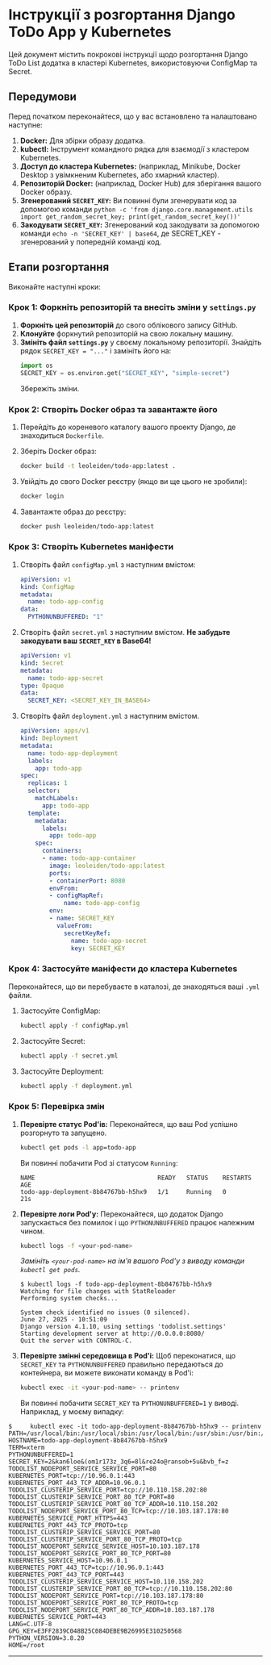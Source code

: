 # Інструкції з розгортання Django ToDo App у Kubernetes

Цей документ містить покрокові інструкції щодо розгортання Django ToDo List додатка в кластері Kubernetes, використовуючи ConfigMap та Secret.

## Передумови

Перед початком переконайтеся, що у вас встановлено та налаштовано наступне:

1.  **Docker:** Для збірки образу додатка.
2.  **kubectl:** Інструмент командного рядка для взаємодії з кластером Kubernetes.
3.  **Доступ до кластера Kubernetes:** (наприклад, Minikube, Docker Desktop з увімкненим Kubernetes, або хмарний кластер).
4.  **Репозиторій Docker:** (наприклад, Docker Hub) для зберігання вашого Docker образу.
5.  **Згенерований `SECRET_KEY`:** Ви повинні були згенерувати код за допомогою команди `python -c 'from django.core.management.utils import get_random_secret_key; print(get_random_secret_key())'` 
6.  **Закодувати `SECRET_KEY`:** Згенерований код закодувати за допомогою команди `echo -n 'SECRET_KEY' | base64`, де SECRET_KEY - згенерований у попередній команді код.

## Етапи розгортання

Виконайте наступні кроки:

### Крок 1: Форкніть репозиторій та внесіть зміни у `settings.py`

1.  **Форкніть цей репозиторій** до свого облікового запису GitHub.
2.  **Клонуйте** форкнутий репозиторій на свою локальну машину.
3.  **Змініть файл `settings.py`** у своєму локальному репозиторії. Знайдіть рядок `SECRET_KEY = "..."` і замініть його на:
    ```python
    import os
    SECRET_KEY = os.environ.get("SECRET_KEY", "simple-secret")
    ```
    Збережіть зміни.

### Крок 2: Створіть Docker образ та завантажте його

1.  Перейдіть до кореневого каталогу вашого проекту Django, де знаходиться `Dockerfile`.
2.  Зберіть Docker образ:
    ```bash
    docker build -t leoleiden/todo-app:latest .
    ```

3.  Увійдіть до свого Docker реєстру (якщо ви ще цього не зробили):
    ```bash
    docker login
    ```
4.  Завантажте образ до реєстру:
    ```bash
    docker push leoleiden/todo-app:latest
    ```

### Крок 3: Створіть Kubernetes маніфести

1.  Створіть файл `configMap.yml` з наступним вмістом:
    ```yaml
    apiVersion: v1
    kind: ConfigMap
    metadata:
      name: todo-app-config
    data:
      PYTHONUNBUFFERED: "1"
    ```
2.  Створіть файл `secret.yml` з наступним вмістом. **Не забудьте закодувати ваш `SECRET_KEY` в Base64!**
    ```yaml
    apiVersion: v1
    kind: Secret
    metadata:
      name: todo-app-secret
    type: Opaque
    data:
      SECRET_KEY: <SECRET_KEY_IN_BASE64>
    ```
3.  Створіть файл `deployment.yml` з наступним вмістом.
    ```yaml
    apiVersion: apps/v1
    kind: Deployment
    metadata:
      name: todo-app-deployment
      labels:
        app: todo-app
    spec:
      replicas: 1
      selector:
        matchLabels:
          app: todo-app
      template:
        metadata:
          labels:
            app: todo-app
        spec:
          containers:
          - name: todo-app-container
            image: leoleiden/todo-app:latest
            ports:
            - containerPort: 8080
            envFrom:
            - configMapRef:
                name: todo-app-config
            env:
            - name: SECRET_KEY
              valueFrom:
                secretKeyRef:
                  name: todo-app-secret
                  key: SECRET_KEY
    ```

### Крок 4: Застосуйте маніфести до кластера Kubernetes

Переконайтеся, що ви перебуваєте в каталозі, де знаходяться ваші `.yml` файли.

1.  Застосуйте ConfigMap:
    ```bash
    kubectl apply -f configMap.yml
    ```
2.  Застосуйте Secret:
    ```bash
    kubectl apply -f secret.yml
    ```
3.  Застосуйте Deployment:
    ```bash
    kubectl apply -f deployment.yml
    ```

### Крок 5: Перевірка змін

1.  **Перевірте статус Pod'ів:** Переконайтеся, що ваш Pod успішно розгорнуто та запущено.
    ```bash
    kubectl get pods -l app=todo-app
    ```
    Ви повинні побачити Pod зі статусом `Running`:
    ```
    NAME                                  READY   STATUS    RESTARTS   AGE
    todo-app-deployment-8b84767bb-h5hx9   1/1     Running   0          21s
    ```
2.  **Перевірте логи Pod'у:** Переконайтеся, що додаток Django запускається без помилок і що `PYTHONUNBUFFERED` працює належним чином.
    ```bash
    kubectl logs -f <your-pod-name>
    ```
    *Замініть `<your-pod-name>` на ім'я вашого Pod'у з виводу команди `kubectl get pods`.*
    ```
    $ kubectl logs -f todo-app-deployment-8b84767bb-h5hx9
    Watching for file changes with StatReloader
    Performing system checks...

    System check identified no issues (0 silenced).
    June 27, 2025 - 10:51:09
    Django version 4.1.10, using settings 'todolist.settings'
    Starting development server at http://0.0.0.0:8080/
    Quit the server with CONTROL-C.
    
    ```
3.  **Перевірте змінні середовища в Pod'і:** Щоб переконатися, що `SECRET_KEY` та `PYTHONUNBUFFERED` правильно передаються до контейнера, ви можете виконати команду в Pod'і:
    ```bash
    kubectl exec -it <your-pod-name> -- printenv
    ```
    Ви повинні побачити `SECRET_KEY` та `PYTHONUNBUFFERED=1` у виводі. Наприклад, у моєму випадку:
```
$     kubectl exec -it todo-app-deployment-8b84767bb-h5hx9 -- printenv
PATH=/usr/local/bin:/usr/local/sbin:/usr/local/bin:/usr/sbin:/usr/bin:/sbin:/bin
HOSTNAME=todo-app-deployment-8b84767bb-h5hx9
TERM=xterm
PYTHONUNBUFFERED=1
SECRET_KEY=2&kan6loe&(om1r173z_3q6=8l&re24o@ransob+5u&bvb_f=z
TODOLIST_NODEPORT_SERVICE_SERVICE_PORT=80
KUBERNETES_PORT=tcp://10.96.0.1:443
KUBERNETES_PORT_443_TCP_ADDR=10.96.0.1
TODOLIST_CLUSTERIP_SERVICE_PORT=tcp://10.110.158.202:80
TODOLIST_CLUSTERIP_SERVICE_PORT_80_TCP_PORT=80
TODOLIST_CLUSTERIP_SERVICE_PORT_80_TCP_ADDR=10.110.158.202
TODOLIST_NODEPORT_SERVICE_PORT_80_TCP=tcp://10.103.187.178:80
KUBERNETES_SERVICE_PORT_HTTPS=443
KUBERNETES_PORT_443_TCP_PROTO=tcp
TODOLIST_CLUSTERIP_SERVICE_SERVICE_PORT=80
TODOLIST_CLUSTERIP_SERVICE_PORT_80_TCP_PROTO=tcp
TODOLIST_NODEPORT_SERVICE_SERVICE_HOST=10.103.187.178
TODOLIST_NODEPORT_SERVICE_PORT_80_TCP_PORT=80
KUBERNETES_SERVICE_HOST=10.96.0.1
KUBERNETES_PORT_443_TCP=tcp://10.96.0.1:443
KUBERNETES_PORT_443_TCP_PORT=443
TODOLIST_CLUSTERIP_SERVICE_SERVICE_HOST=10.110.158.202
TODOLIST_CLUSTERIP_SERVICE_PORT_80_TCP=tcp://10.110.158.202:80
TODOLIST_NODEPORT_SERVICE_PORT=tcp://10.103.187.178:80
TODOLIST_NODEPORT_SERVICE_PORT_80_TCP_PROTO=tcp
TODOLIST_NODEPORT_SERVICE_PORT_80_TCP_ADDR=10.103.187.178
KUBERNETES_SERVICE_PORT=443
LANG=C.UTF-8
GPG_KEY=E3FF2839C048B25C084DEBE9B26995E310250568
PYTHON_VERSION=3.8.20
HOME=/root
```

---